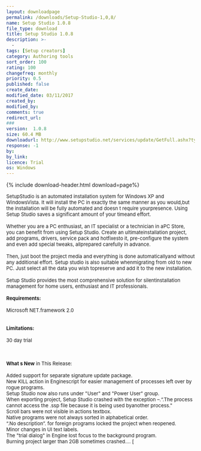 ```yaml
---
layout: downloadpage
permalink: /downloads/Setup-Studio-1,0,8/
name: Setup Studio 1.0.8
file_type: download
title: Setup Studio 1.0.8
description: >-
  -
tags: [Setup creators]
category: Authoring tools
sort_order: 100
rating: 100
changefreq: monthly
priority: 0.5
published: false
create_date: 
modified_date: 03/11/2017
created_by: 
modified_by: 
comments: true
redirect_url: 
### 
version:  1.0.8
size: 60.4 MB
downloadurl: http://www.setupstudio.net/services/update/GetFull.ashx?type=app
response: -1
by: 
by_link: 
licence: Trial 
os: Windows
---
```


{% include download-header.html download=page%}

<p style="fix-download-text !important">
<p><font size="2"><p>SetupStudio is an automated installation system for Windows XP and WindowsVista. It will install the PC in exactly the same manner as you would,but the installation will be fully automated and doesn t require yourpresence. Using Setup Studio saves a significant amount of your timeand effort. <br />
<br />
Whether you are a PC enthusiast, an IT specialist or a technician in aPC Store, you can benefit from using Setup Studio. Create an ultimateinstallation project, add programs, drivers, service pack and hotfixesto it, pre-configure the system and even add special tweaks, allprepared carefully in advance. <br />
<br />
Then, just boot the project media and everything is done automaticallyand without any additional effort. Setup studio is also suitable whenmigrating from old to new PC. Just select all the data you wish topreserve and add it to the new installation.<br />
<br />
Setup Studio provides the most comprehensive solution for silentinstallation management for home users, enthusiast and IT professionals.<br />
<br />
<span><strong>Requirements:</strong></span><br />
<br />
Microsoft NET.framework 2.0<br />
<br />
<br />
<span><strong>Limitations:</strong></span><br />
<br />
30 day trial<br />
</p>
<div class="celltext_big"><br />
<br />
<strong>What s New</strong> in This Release:<br />
<br />
Added support for separate signature update package.<br />
New KILL action in Enginescript for easier management of processes left over by rogue programs.<br />
Setup Studio now also runs under "User" and "Power User" group.<br />
When exporting project, Setup Studio crashed with the exception –.“.The process cannot access the .ssp file because it is being used byanother process." <br />
Scroll bars were not visible in actions textbox.<br />
Native programs were not always sorted in alphabetical order.<br />
“.No description”. for foreign programs locked the project when reopened. <br />
Minor changes in UI text labels.<br />
The "trial dialog" in Engine lost focus to the background program.<br />
Burning project larger than 2GB sometimes crashed.... [</div></p></p>

